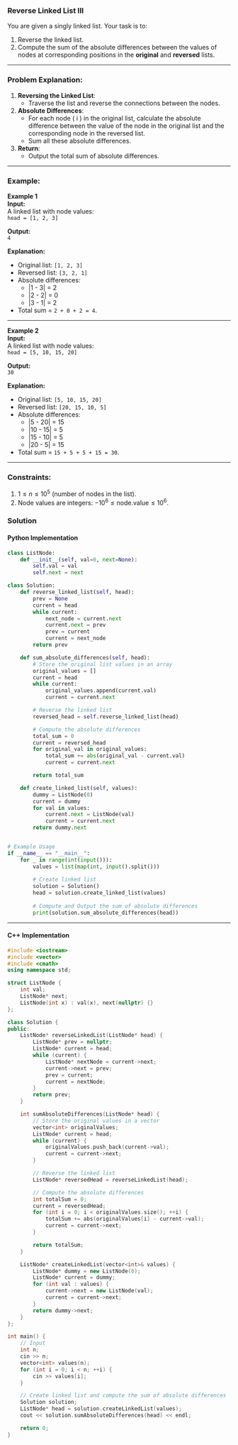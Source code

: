 ### Reverse Linked List III

You are given a singly linked list. Your task is to:
1. Reverse the linked list.
2. Compute the sum of the absolute differences between the values of nodes at corresponding positions in the **original** and **reversed** lists.

---
### Problem Explanation:
1. **Reversing the Linked List**:
   - Traverse the list and reverse the connections between the nodes.
2. **Absolute Differences**:
   - For each node \( i \) in the original list, calculate the absolute difference between the value of the node in the original list and the corresponding node in the reversed list.
   - Sum all these absolute differences.
3. **Return**:
   - Output the total sum of absolute differences.
---
### Example:

**Example 1**  
**Input:**  
A linked list with node values:  
`head = [1, 2, 3]`

**Output:**  
`4`

**Explanation:**  
- Original list: `[1, 2, 3]`  
- Reversed list: `[3, 2, 1]`  
- Absolute differences:
  - |1 - 3| = 2
  - |2 - 2| = 0
  - |3 - 1| = 2
- Total sum = `2 + 0 + 2 = 4`.

---

**Example 2**  
**Input:**  
A linked list with node values:  
`head = [5, 10, 15, 20]`

**Output:**  
`30`

**Explanation:**  
- Original list: `[5, 10, 15, 20]`  
- Reversed list: `[20, 15, 10, 5]`  
- Absolute differences:
  - |5 - 20| = 15
  - |10 - 15| = 5
  - |15 - 10| = 5
  - |20 - 5| = 15
- Total sum = `15 + 5 + 5 + 15 = 30`.

---
### Constraints:

1.  $1 \leq n \leq 10^5$ (number of nodes in the list).
2. Node values are integers: $-10^6 \leq \text{node.value} \leq 10^6$.

### Solution

#### Python Implementation
```python
class ListNode:
    def __init__(self, val=0, next=None):
        self.val = val
        self.next = next

class Solution:
    def reverse_linked_list(self, head):
        prev = None
        current = head
        while current:
            next_node = current.next
            current.next = prev
            prev = current
            current = next_node
        return prev

    def sum_absolute_differences(self, head):
        # Store the original list values in an array
        original_values = []
        current = head
        while current:
            original_values.append(current.val)
            current = current.next

        # Reverse the linked list
        reversed_head = self.reverse_linked_list(head)

        # Compute the absolute differences
        total_sum = 0
        current = reversed_head
        for original_val in original_values:
            total_sum += abs(original_val - current.val)
            current = current.next

        return total_sum

    def create_linked_list(self, values):
        dummy = ListNode(0)
        current = dummy
        for val in values:
            current.next = ListNode(val)
            current = current.next
        return dummy.next


# Example Usage
if __name__ == "__main__":
	for _ in range(int(input())):
	    values = list(map(int, input().split()))
	
	    # Create linked list
	    solution = Solution()
	    head = solution.create_linked_list(values)
	
	    # Compute and Output the sum of absolute differences
	    print(solution.sum_absolute_differences(head))
```

---

#### C++ Implementation
```c++
#include <iostream>
#include <vector>
#include <cmath>
using namespace std;

struct ListNode {
    int val;
    ListNode* next;
    ListNode(int x) : val(x), next(nullptr) {}
};

class Solution {
public:
    ListNode* reverseLinkedList(ListNode* head) {
        ListNode* prev = nullptr;
        ListNode* current = head;
        while (current) {
            ListNode* nextNode = current->next;
            current->next = prev;
            prev = current;
            current = nextNode;
        }
        return prev;
    }

    int sumAbsoluteDifferences(ListNode* head) {
        // Store the original values in a vector
        vector<int> originalValues;
        ListNode* current = head;
        while (current) {
            originalValues.push_back(current->val);
            current = current->next;
        }

        // Reverse the linked list
        ListNode* reversedHead = reverseLinkedList(head);

        // Compute the absolute differences
        int totalSum = 0;
        current = reversedHead;
        for (int i = 0; i < originalValues.size(); ++i) {
            totalSum += abs(originalValues[i] - current->val);
            current = current->next;
        }

        return totalSum;
    }

    ListNode* createLinkedList(vector<int>& values) {
        ListNode* dummy = new ListNode(0);
        ListNode* current = dummy;
        for (int val : values) {
            current->next = new ListNode(val);
            current = current->next;
        }
        return dummy->next;
    }
};

int main() {
    // Input
    int n;
    cin >> n;
    vector<int> values(n);
    for (int i = 0; i < n; ++i) {
        cin >> values[i];
    }

    // Create linked list and compute the sum of absolute differences
    Solution solution;
    ListNode* head = solution.createLinkedList(values);
    cout << solution.sumAbsoluteDifferences(head) << endl;

    return 0;
}
```